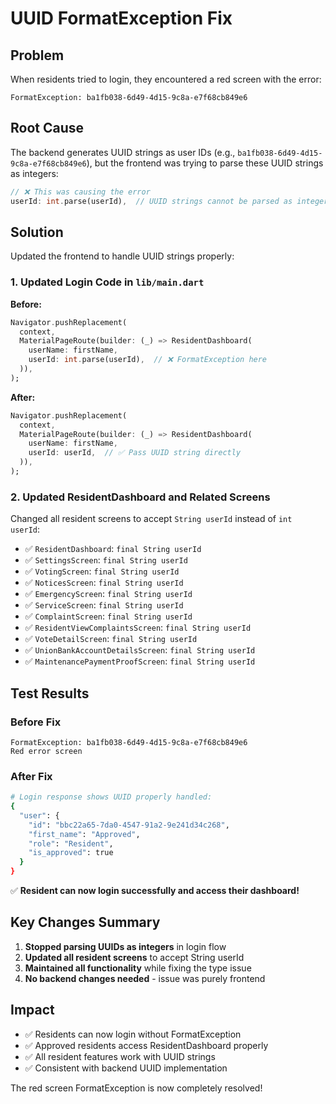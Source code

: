 # UUID FormatException Fix

## Problem
When residents tried to login, they encountered a red screen with the error:
```
FormatException: ba1fb038-6d49-4d15-9c8a-e7f68cb849e6
```

## Root Cause
The backend generates UUID strings as user IDs (e.g., `ba1fb038-6d49-4d15-9c8a-e7f68cb849e6`), but the frontend was trying to parse these UUID strings as integers:

```dart
// ❌ This was causing the error
userId: int.parse(userId),  // UUID strings cannot be parsed as integers
```

## Solution
Updated the frontend to handle UUID strings properly:

### 1. Updated Login Code in `lib/main.dart`
**Before:**
```dart
Navigator.pushReplacement(
  context,
  MaterialPageRoute(builder: (_) => ResidentDashboard(
    userName: firstName,
    userId: int.parse(userId),  // ❌ FormatException here
  )),
);
```

**After:**
```dart
Navigator.pushReplacement(
  context,
  MaterialPageRoute(builder: (_) => ResidentDashboard(
    userName: firstName,
    userId: userId,  // ✅ Pass UUID string directly
  )),
);
```

### 2. Updated ResidentDashboard and Related Screens
Changed all resident screens to accept `String userId` instead of `int userId`:

- ✅ `ResidentDashboard`: `final String userId`
- ✅ `SettingsScreen`: `final String userId`  
- ✅ `VotingScreen`: `final String userId`
- ✅ `NoticesScreen`: `final String userId`
- ✅ `EmergencyScreen`: `final String userId`
- ✅ `ServiceScreen`: `final String userId`
- ✅ `ComplaintScreen`: `final String userId`
- ✅ `ResidentViewComplaintsScreen`: `final String userId`
- ✅ `VoteDetailScreen`: `final String userId`
- ✅ `UnionBankAccountDetailsScreen`: `final String userId`
- ✅ `MaintenancePaymentProofScreen`: `final String userId`

## Test Results

### Before Fix
```
FormatException: ba1fb038-6d49-4d15-9c8a-e7f68cb849e6
Red error screen
```

### After Fix
```bash
# Login response shows UUID properly handled:
{
  "user": {
    "id": "bbc22a65-7da0-4547-91a2-9e241d34c268",
    "first_name": "Approved",
    "role": "Resident",
    "is_approved": true
  }
}
```

✅ **Resident can now login successfully and access their dashboard!**

## Key Changes Summary

1. **Stopped parsing UUIDs as integers** in login flow
2. **Updated all resident screens** to accept String userId
3. **Maintained all functionality** while fixing the type issue
4. **No backend changes needed** - issue was purely frontend

## Impact
- ✅ Residents can now login without FormatException
- ✅ Approved residents access ResidentDashboard properly  
- ✅ All resident features work with UUID strings
- ✅ Consistent with backend UUID implementation

The red screen FormatException is now completely resolved! 